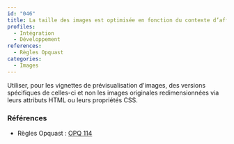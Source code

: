 ```yaml
---
id: "046"
title: La taille des images est optimisée en fonction du contexte d’affichage.
profiles:
  - Intégration
  - Développement
references:
  - Règles Opquast
categories:
  - Images
---
```


Utiliser, pour les vignettes de prévisualisation d'images, des versions spécifiques de celles-ci et non les images originales redimensionnées via leurs attributs HTML ou leurs propriétés CSS.

### Références

* Règles Opquast : [OPQ 114](https://checklists.opquast.com/fr/assurance-qualite-web/les-vignettes-et-apercus-ne-sont-pas-des-images-de-taille-superieure-redimensionnees-cote-client)

